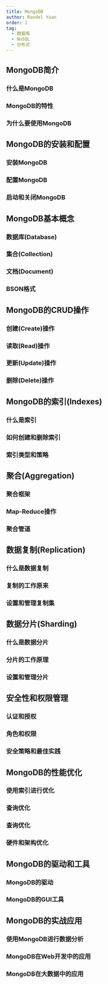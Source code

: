 ```yaml
---
title: MongoDB
author: Randel Yuan
order: 1
tag:
  - 数据库
  - NoSQL
  - 分布式
---
```


 ## MongoDB简介

 ### 什么是MongoDB

 ### MongoDB的特性

 ### 为什么要使用MongoDB

 ## MongoDB的安装和配置

 ### 安装MongoDB

 ### 配置MongoDB

 ### 启动和关闭MongoDB

 ## MongoDB基本概念

 ### 数据库(Database)

 ### 集合(Collection)

 ### 文档(Document)

 ### BSON格式

 ## MongoDB的CRUD操作

 ### 创建(Create)操作

 ### 读取(Read)操作
 
 ### 更新(Update)操作

 ### 删除(Delete)操作

 ## MongoDB的索引(Indexes)

 ### 什么是索引

 ### 如何创建和删除索引

 ### 索引类型和策略

 ## 聚合(Aggregation)

 ### 聚合框架

 ### Map-Reduce操作

 ### 聚合管道

 ## 数据复制(Replication)

 ### 什么是数据复制

 ### 复制的工作原来

 ### 设置和管理复制集

 ## 数据分片(Sharding)

 ### 什么是数据分片

 ### 分片的工作原理

 ### 设置和管理分片

 ## 安全性和权限管理

 ### 认证和授权

 ### 角色和权限

 ### 安全策略和最佳实践

 ## MongoDB的性能优化

 ### 使用索引进行优化

 ### 查询优化

 ### 查询优化

 ### 硬件和架构优化

 ## MongoDB的驱动和工具

 ### MongoDB的驱动

 ### MongoDB的GUI工具

 ## MongoDB的实战应用

 ### 使用MongoDB进行数据分析

 ### MongoDB在Web开发中的应用

 ### MongoDB在大数据中的应用